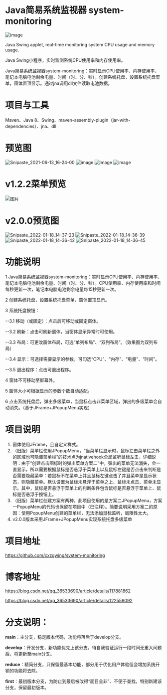 # Java简易系统监视器 system-monitoring 

![image](https://img.shields.io/github/license/cxzgwing/system-monitoring?style=flat-square)

Java Swing applet, real-time monitoring system CPU usage and memory usage.

Java Swing小程序，实时监测系统CPU使用率和内存使用率。

Java简易系统监视器system-monitoring：实时显示CPU使用率、内存使用率、笔记本电脑电池剩余电量、时间（时、分、秒）。创建系统托盘，设置系统托盘菜单，窗体置顶显示。通过jna调用dll文件读取电池数据。

# 项目与工具
Maven、Java 8、Swing、maven-assembly-plugin（jar-with-dependencies）、jna、dll

# 预览图
![Snipaste_2021-06-13_16-24-00](https://user-images.githubusercontent.com/41880446/121800502-effc0900-cc64-11eb-8b6b-772698fc57be.jpg)
![image](https://user-images.githubusercontent.com/41880446/121800529-13bf4f00-cc65-11eb-9bcc-5937cd314cfd.png)
![image](https://user-images.githubusercontent.com/41880446/121800680-df985e00-cc65-11eb-8b23-a47711509398.png)
![image](https://user-images.githubusercontent.com/41880446/121800704-f474f180-cc65-11eb-9727-4b7694c10d71.png)

# v1.2.2菜单预览
![图片](https://user-images.githubusercontent.com/41880446/124697063-c14a1900-df18-11eb-9c95-d26157a0784a.png)

# v2.0.0预览图
![Snipaste_2022-01-18_14-37-23](https://user-images.githubusercontent.com/41880446/149907348-5da5d631-f1ba-410f-b64d-14654e5ef36d.png)
![Snipaste_2022-01-18_14-36-39](https://user-images.githubusercontent.com/41880446/149907383-629cc41d-a62f-4110-aec4-57cb84c75128.png)
![Snipaste_2022-01-18_14-36-42](https://user-images.githubusercontent.com/41880446/149907401-e904cbed-30b4-48c0-8202-b3e6bb388b19.png)
![Snipaste_2022-01-18_14-36-45](https://user-images.githubusercontent.com/41880446/149907419-9fd9df61-b554-4f0b-b808-832431f279f6.png)

# 功能说明
1 Java简易系统监视器system-monitoring：实时显示CPU使用率、内存使用率、笔记本电脑电池剩余电量、时间（时、分、秒）。CPU使用率、内存使用率和时间每秒更新一次，笔记本电脑电池剩余电量每15秒更新一次。

2 创建系统托盘，设置系统托盘菜单，窗体置顶显示。

3 系统托盘按钮：

  --3.1 移动（或固定）：点击后可移动或固定窗体。
  
  --3.2 刷新：点击可刷新窗体，当窗体显示异常时可使用。
  
  --3.3 布局：可更改窗体布局，可选“单列布局”、“双列布局”。（效果图为双列布局）
  
  --3.4 显示：可选择需要显示的参数，可勾选“CPU”、“内存”、“电量”、“时间”。
  
  --3.5 退出程序：点击可退出程序。
  
4 窗体不可移动至屏幕外。

5 窗体大小可根据显示的参数个数自动适配。

6 点击系统托盘后，弹出多级菜单，当鼠标点击非菜单区域，弹出的多级菜单会自动消失。（基于JFrame+JPopupMenu实现）
 
# 项目说明
<ol>
  <li>窗体使用JFrame，且自定义样式。</li>
  <li>（旧版）菜单栏使用JPopupMenu，“当菜单栏显示时，鼠标左击菜单栏之外的区域也可隐藏菜单栏”的技术点为jnativehook全局监听鼠标左击。详细说明：由于“创建点击图标时的弹出菜单方案二”中，弹出的菜单无法消失，会一直显示，所以需要根据鼠标是否悬浮于菜单上以及鼠标左键是否点击来判断是否需要隐藏菜单：若鼠标不在菜单上并且鼠标左键点击了并且菜单是显示状态，则隐藏菜单。默认设置为鼠标未悬浮于菜单之上、鼠标未点击、菜单未显示。其中，鼠标是否悬浮于菜单上的判断条件包含鼠标是否悬浮于菜单上、鼠标是否悬浮于按钮上。</li>
  <li>（旧版）菜单栏创建方案有两种，此项目使用的是方案二JPopupMenu，方案一PopupMenu的代码也保留在项目中（已注释）。简要说明采用方案二的原因：使用PopupMenu创建的菜单栏，无法添加鼠标监听，局限性太大。</li>
  <li>v2.0.0版本采用JFrame+JPopupMenu实现系统托盘多级菜单</li>
</ol>

# 项目地址
https://github.com/cxzgwing/system-monitoring

# 博客地址
https://blog.csdn.net/qq_36533690/article/details/117881862

https://blog.csdn.net/qq_36533690/article/details/122559092

# 分支说明：
**main**：主分支，稳定版本代码，功能将落后于develop分支。

**develop**：开发分支，新功能优先上该分支，待自我验证运行一段时间无重大问题后，将更新至main分支。

**reduce**：精简分支，只保留最基本功能，部分用于优化用户体验但会增加系统开销的功能将去除。

**first**：最初版本分支，为防止到最后被改得“面目全非”、不便于查找，特别新建该分支，保留最初版本。
